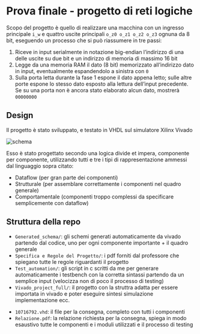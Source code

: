 # Prova finale - progetto di reti logiche

Scopo del progetto è quello di realizzare una macchina con un ingresso principale `i_w` e quattro uscite
principali `o_z0 o_z1 o_z2 o_z3` ognuna da 8 bit, eseguendo un processo che si può riassumere in tre
passi:

1. Riceve in input serialmente in notazione big-endian l’indirizzo di una delle uscite su due bit e un indirizzo di memoria di massimo 16 bit
2. Legge da una memoria RAM il dato (8 bit) memorizzato all’indirizzo dato in input, eventualmente espandendolo a sinistra con `0`
3. Sulla porta letta durante la fase 1 espone il dato appena letto; sulle altre porte espone lo stesso dato esposto alla lettura dell’input precedente. Se su una porta non è ancora stato elaborato alcun dato, mostrerà `00000000`

## Design

Il progetto è stato sviluppato, e testato in VHDL sul simulatore Xilinx Vivado

![schema](https://i.imgur.com/sZ15iCN.png)

Esso è stato progettato secondo una logica divide et impera, componente per componente, utilizzando tutti e tre i tipi di rappresentazione ammessi dal linguaggio sopra citato:

- Dataflow (per gran parte dei componenti)
- Strutturale (per assemblare correttamente i componenti nel quadro generale)
- Comportamentale (componenti troppo complessi da specificare semplicemente con dataflow)

## Struttura della repo

- `Generated_schema/`: gli schemi generati automaticamente da vivado partendo dal codice, uno per ogni componente importante + il quadro generale
- `Specifica e Regole del Progetto/`: i pdf forniti dal professore che spiegano tutte le regole riguardanti il progetto
- `Test_automation/`: gli script in c scritti da me per generare automaticamente i testbench con la corretta sintassi partendo da un semplice input (velocizza non di poco il processo di testing)
- `Vivado_project_full/`: il progetto con la struttra adatta per essere importata in vivado e poter eseguire sintesi simulazione implementazione ecc.

* `10716792.vhd`: il file per la consegna, completo con tutti i componenti
* `Relazione.pdf`: la relazione richiesta per la consegna, spiega in modo esaustivo tutte le componenti e i moduli utilizzati e il processo di testing

